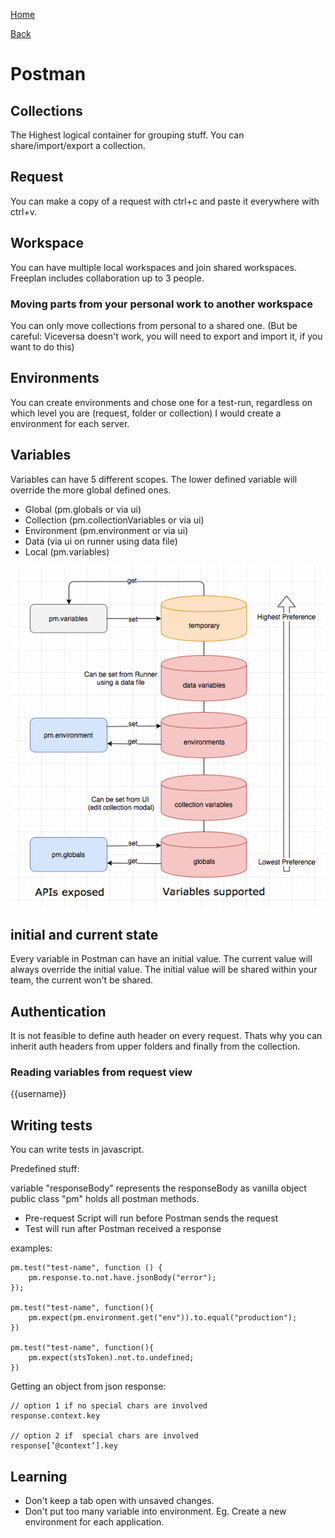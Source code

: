 [Home](/)

[Back](../index.md)

# Postman

## Collections
The Highest logical container for grouping stuff. You can share/import/export a collection.

## Request
You can make a copy of a request with ctrl+c and paste it everywhere with ctrl+v. 

## Workspace
You can have multiple local workspaces and join shared workspaces. Freeplan includes collaboration up to 3 people.

### Moving parts from your personal work to another workspace
You can only move collections from personal to a shared one. (But be careful: Viceversa doesn't work, you will need to export and import it, if you want to do this)

## Environments
You can create environments and chose one for a test-run, regardless on which level you are (request, folder or collection) 
I would create a environment for each server. 

## Variables
Variables can have 5 different scopes. The lower defined variable will override the more global defined ones.

* Global (pm.globals or via ui)
* Collection (pm.collectionVariables or via ui)
* Environment (pm.environment or via ui)
* Data (via ui on runner using data file)
* Local (pm.variables)

![variable precedence](./Variables-Chart.png)

## initial and current state
Every variable in Postman can have an initial value. The current value will always override the initial value. 
The initial value will be shared within your team, the current won't be shared.

## Authentication
It is not feasible to define auth header on every request. Thats why you can inherit auth headers from upper folders and finally from the collection. 

### Reading variables from request view
{{username}}

## Writing tests
You can write tests in javascript.

Predefined stuff:

variable "responseBody" represents the responseBody as vanilla object
public class "pm" holds all postman methods. 
  

* Pre-request Script will run before Postman sends the request
* Test will run after Postman received a response

examples:
```
pm.test("test-name", function () { 
    pm.response.to.not.have.jsonBody("error"); 
});

pm.test("test-name", function(){
    pm.expect(pm.environment.get("env")).to.equal("production");
})

pm.test("test-name", function(){
    pm.expect(stsToken).not.to.undefined;
})
```

Getting an object from json response:

```
// option 1 if no special chars are involved
response.context.key

// option 2 if  special chars are involved
response[’@context’].key
```

## Learning
* Don't keep a tab open with unsaved changes. 
* Don't put too many variable into environment. Eg. Create a new environment for each application. 
